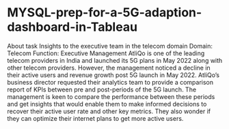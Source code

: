 # MYSQL-prep-for-a-5G-adaption-dashboard-in-Tableau



About task
Insights to the executive team in the telecom domain
Domain: Telecom
Function: Executive Management
AtliQo is one of the leading telecom providers in India and launched its 5G plans in May 2022 along with other telecom providers.
However, the management noticed a decline in their active users and revenue growth post 5G launch in May 2022. AtliQo’s business director requested their analytics team to provide a comparison report of KPIs between pre and post-periods of the 5G launch. The management is keen to compare the performance between these periods and get insights that would enable them to make informed decisions to recover their active user rate and other key metrics. They also wonder if they can optimize their internet plans to get more active users.
